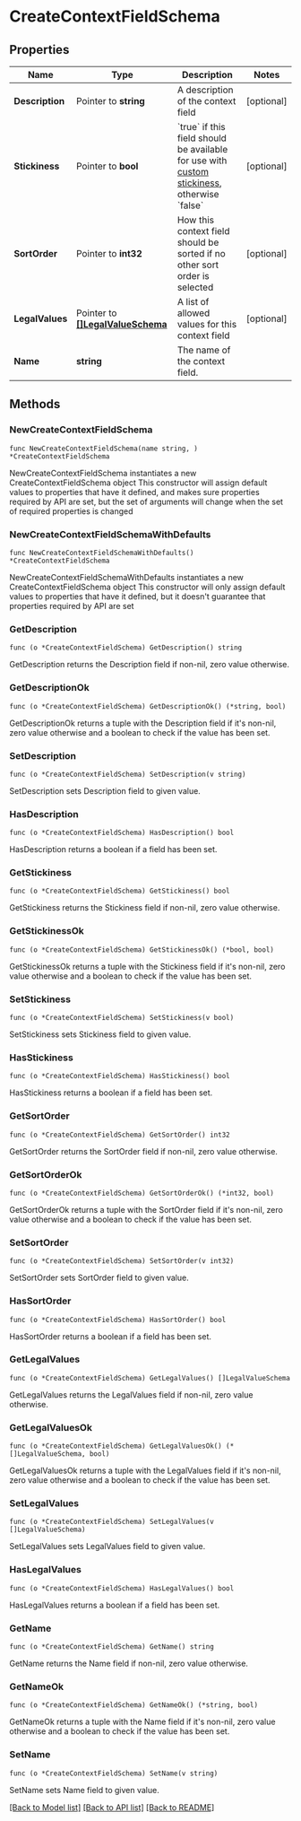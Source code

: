 # CreateContextFieldSchema

## Properties

Name | Type | Description | Notes
------------ | ------------- | ------------- | -------------
**Description** | Pointer to **string** | A description of the context field | [optional] 
**Stickiness** | Pointer to **bool** | &#x60;true&#x60; if this field should be available for use with [custom stickiness](https://docs.getunleash.io/reference/stickiness#custom-stickiness), otherwise &#x60;false&#x60; | [optional] 
**SortOrder** | Pointer to **int32** | How this context field should be sorted if no other sort order is selected | [optional] 
**LegalValues** | Pointer to [**[]LegalValueSchema**](LegalValueSchema.md) | A list of allowed values for this context field | [optional] 
**Name** | **string** | The name of the context field. | 

## Methods

### NewCreateContextFieldSchema

`func NewCreateContextFieldSchema(name string, ) *CreateContextFieldSchema`

NewCreateContextFieldSchema instantiates a new CreateContextFieldSchema object
This constructor will assign default values to properties that have it defined,
and makes sure properties required by API are set, but the set of arguments
will change when the set of required properties is changed

### NewCreateContextFieldSchemaWithDefaults

`func NewCreateContextFieldSchemaWithDefaults() *CreateContextFieldSchema`

NewCreateContextFieldSchemaWithDefaults instantiates a new CreateContextFieldSchema object
This constructor will only assign default values to properties that have it defined,
but it doesn't guarantee that properties required by API are set

### GetDescription

`func (o *CreateContextFieldSchema) GetDescription() string`

GetDescription returns the Description field if non-nil, zero value otherwise.

### GetDescriptionOk

`func (o *CreateContextFieldSchema) GetDescriptionOk() (*string, bool)`

GetDescriptionOk returns a tuple with the Description field if it's non-nil, zero value otherwise
and a boolean to check if the value has been set.

### SetDescription

`func (o *CreateContextFieldSchema) SetDescription(v string)`

SetDescription sets Description field to given value.

### HasDescription

`func (o *CreateContextFieldSchema) HasDescription() bool`

HasDescription returns a boolean if a field has been set.

### GetStickiness

`func (o *CreateContextFieldSchema) GetStickiness() bool`

GetStickiness returns the Stickiness field if non-nil, zero value otherwise.

### GetStickinessOk

`func (o *CreateContextFieldSchema) GetStickinessOk() (*bool, bool)`

GetStickinessOk returns a tuple with the Stickiness field if it's non-nil, zero value otherwise
and a boolean to check if the value has been set.

### SetStickiness

`func (o *CreateContextFieldSchema) SetStickiness(v bool)`

SetStickiness sets Stickiness field to given value.

### HasStickiness

`func (o *CreateContextFieldSchema) HasStickiness() bool`

HasStickiness returns a boolean if a field has been set.

### GetSortOrder

`func (o *CreateContextFieldSchema) GetSortOrder() int32`

GetSortOrder returns the SortOrder field if non-nil, zero value otherwise.

### GetSortOrderOk

`func (o *CreateContextFieldSchema) GetSortOrderOk() (*int32, bool)`

GetSortOrderOk returns a tuple with the SortOrder field if it's non-nil, zero value otherwise
and a boolean to check if the value has been set.

### SetSortOrder

`func (o *CreateContextFieldSchema) SetSortOrder(v int32)`

SetSortOrder sets SortOrder field to given value.

### HasSortOrder

`func (o *CreateContextFieldSchema) HasSortOrder() bool`

HasSortOrder returns a boolean if a field has been set.

### GetLegalValues

`func (o *CreateContextFieldSchema) GetLegalValues() []LegalValueSchema`

GetLegalValues returns the LegalValues field if non-nil, zero value otherwise.

### GetLegalValuesOk

`func (o *CreateContextFieldSchema) GetLegalValuesOk() (*[]LegalValueSchema, bool)`

GetLegalValuesOk returns a tuple with the LegalValues field if it's non-nil, zero value otherwise
and a boolean to check if the value has been set.

### SetLegalValues

`func (o *CreateContextFieldSchema) SetLegalValues(v []LegalValueSchema)`

SetLegalValues sets LegalValues field to given value.

### HasLegalValues

`func (o *CreateContextFieldSchema) HasLegalValues() bool`

HasLegalValues returns a boolean if a field has been set.

### GetName

`func (o *CreateContextFieldSchema) GetName() string`

GetName returns the Name field if non-nil, zero value otherwise.

### GetNameOk

`func (o *CreateContextFieldSchema) GetNameOk() (*string, bool)`

GetNameOk returns a tuple with the Name field if it's non-nil, zero value otherwise
and a boolean to check if the value has been set.

### SetName

`func (o *CreateContextFieldSchema) SetName(v string)`

SetName sets Name field to given value.



[[Back to Model list]](../README.md#documentation-for-models) [[Back to API list]](../README.md#documentation-for-api-endpoints) [[Back to README]](../README.md)


